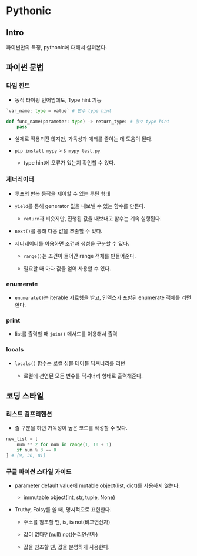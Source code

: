 # Pythonic

## Intro

파이썬만의 특징, pythonic에 대해서 살펴본다.

## 파이썬 문법

### 타입 힌트

- 동적 타이핑 언어임에도, Type hint 기능

```python
`var_name: type = value` # 변수 type hint

def func_name(parameter: type) -> return_type: # 함수 type hint
    pass
```

- 실제로 적용되진 않지만, 가독성과 에러를 줄이는 데 도움이 된다.

- `pip install mypy` > `$ mypy test.py`

    - type hint에 오류가 있는지 확인할 수 있다.

### 제너레이터

- 루프의 반복 동작을 제어할 수 있는 루틴 형태

- `yield`를 통해 generator 값을 내보낼 수 있는 함수를 만든다.

    - `return`과 비슷지만, 진행된 값을 내보내고 함수는 계속 실행된다.

- `next()`를 통해 다음 값을 추출할 수 있다.

- 제너레이터를 이용하면 조건과 생성을 구분할 수 있다.

    - `range()`는 조건이 들어간 range 객체를 만들어준다.
    
    - 필요할 때 마다 값을 얻어 사용할 수 있다.

### enumerate

- `enumerate()`는 iterable 자료형을 받고, 인덱스가 포함된 enumerate 객체를 리턴한다.

### print

- list를 출력할 때 `join()` 메서드를 이용해서 출력

### locals

- `locals()` 함수는 로컬 심볼 테이블 딕셔너리를 리턴

    - 로컬에 선언된 모든 변수를 딕셔너리 형태로 출력해준다.

## 코딩 스타일

### 리스트 컴프리헨션

- 줄 구분을 하면 가독성이 높은 코드를 작성할 수 있다.

```python
new_list = [
    num ** 2 for num in range(1, 10 + 1)
    if num % 3 == 0
] # [9, 36, 81]
```

### 구글 파이썬 스타일 가이드

- parameter default value에 mutable object(list, dict)를 사용하지 않는다.

    - immutable object(int, str, tuple, None)

- Truthy, Falsy를 쓸 때, 명시적으로 표현한다.

    - 주소를 참조할 땐, is, is not(비교연산자)

    - 값이 없다면(null) not(논리연산자)

    - 값을 참조할 땐, 값을 분명하게 사용한다.